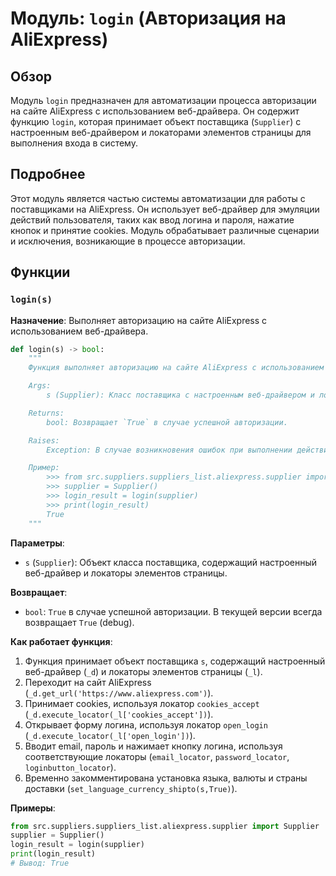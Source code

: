 # Модуль: `login` (Авторизация на AliExpress)

## Обзор

Модуль `login` предназначен для автоматизации процесса авторизации на сайте AliExpress с использованием веб-драйвера. Он содержит функцию `login`, которая принимает объект поставщика (`Supplier`) с настроенным веб-драйвером и локаторами элементов страницы для выполнения входа в систему.

## Подробнее

Этот модуль является частью системы автоматизации для работы с поставщиками на AliExpress. Он использует веб-драйвер для эмуляции действий пользователя, таких как ввод логина и пароля, нажатие кнопок и принятие cookies. Модуль обрабатывает различные сценарии и исключения, возникающие в процессе авторизации.

## Функции

### `login(s)`

**Назначение**: Выполняет авторизацию на сайте AliExpress с использованием веб-драйвера.

```python
def login(s) -> bool:
    """
    Функция выполняет авторизацию на сайте AliExpress с использованием веб-драйвера.

    Args:
        s (Supplier): Класс поставщика с настроенным веб-драйвером и локаторами.

    Returns:
        bool: Возвращает `True` в случае успешной авторизации.

    Raises:
        Exception: В случае возникновения ошибок при выполнении действий веб-драйвера.

    Пример:
        >>> from src.suppliers.suppliers_list.aliexpress.supplier import Supplier
        >>> supplier = Supplier()
        >>> login_result = login(supplier)
        >>> print(login_result)
        True
    """
```

**Параметры**:
- `s` (`Supplier`): Объект класса поставщика, содержащий настроенный веб-драйвер и локаторы элементов страницы.

**Возвращает**:
- `bool`: `True` в случае успешной авторизации. В текущей версии всегда возвращает `True` (debug).

**Как работает функция**:

1.  Функция принимает объект поставщика `s`, содержащий настроенный веб-драйвер (`_d`) и локаторы элементов страницы (`_l`).
2.  Переходит на сайт AliExpress (`_d.get_url('https://www.aliexpress.com')`).
3.  Принимает cookies, используя локатор `cookies_accept` (`_d.execute_locator(_l['cookies_accept'])`).
4.  Открывает форму логина, используя локатор `open_login` (`_d.execute_locator(_l['open_login'])`).
5.  Вводит email, пароль и нажимает кнопку логина, используя соответствующие локаторы (`email_locator`, `password_locator`, `loginbutton_locator`).
6.  Временно закомментирована установка языка, валюты и страны доставки (`set_language_currency_shipto(s,True)`).

**Примеры**:

```python
from src.suppliers.suppliers_list.aliexpress.supplier import Supplier
supplier = Supplier()
login_result = login(supplier)
print(login_result)
# Вывод: True